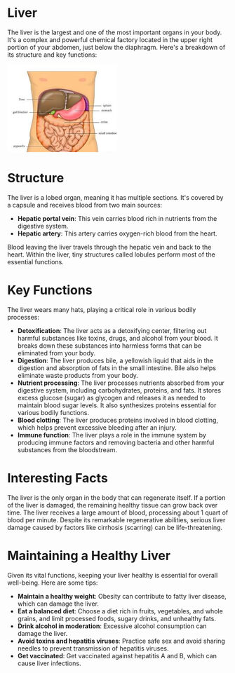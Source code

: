 # Liver

The liver is the largest and one of the most important organs in your body. It's a  complex and powerful  chemical factory located in the upper right portion of your abdomen, just below the diaphragm.  Here's a breakdown of its structure and key functions:

![liver >](images/liver.jpeg "liver")

# Structure

The liver is a lobed organ, meaning it has multiple sections. It's covered by a capsule and receives blood from two main sources:

- **Hepatic portal vein**: This vein carries blood rich in nutrients from the digestive system.
- **Hepatic artery**: This artery carries oxygen-rich blood from the heart.

Blood leaving the liver travels through the hepatic vein and back to the heart.  Within the liver,  tiny structures called lobules perform most of the essential functions.

# Key Functions

The liver wears many hats,  playing a critical role in various bodily processes:

- **Detoxification**: The liver acts as a detoxifying center, filtering out harmful substances like toxins, drugs, and alcohol from your blood. It breaks down these substances into harmless forms that can be eliminated from your body.
- **Digestion**: The liver produces bile, a yellowish liquid that aids in the digestion and absorption of fats in the small intestine. Bile also helps eliminate waste products from your body.
- **Nutrient processing**: The liver processes nutrients absorbed from your digestive system, including carbohydrates, proteins, and fats. It stores excess glucose (sugar) as glycogen and releases it as needed to maintain blood sugar levels. It also synthesizes proteins essential for various bodily functions.
- **Blood clotting**: The liver produces proteins involved in blood clotting, which helps prevent excessive bleeding after an injury.
- **Immune function**: The liver plays a role in the immune system by producing immune factors and removing bacteria and other harmful substances from the bloodstream.

# Interesting Facts

The liver is the only organ in the body that can regenerate itself. If a portion of the liver is damaged, the remaining healthy tissue can grow back over time.
The liver receives a large amount of blood, processing about 1 quart of blood per minute.
Despite its remarkable regenerative abilities, serious liver damage caused by factors like cirrhosis (scarring) can be life-threatening.

# Maintaining a Healthy Liver

Given its vital functions, keeping your liver healthy is essential for overall well-being. Here are some tips:

- **Maintain a healthy weight**: Obesity can contribute to fatty liver disease, which can damage the liver.
- **Eat a balanced diet**: Choose a diet rich in fruits, vegetables, and whole grains, and limit processed foods, sugary drinks, and unhealthy fats.
- **Drink alcohol in moderation**: Excessive alcohol consumption can damage the liver.
- **Avoid toxins and hepatitis viruses**: Practice safe sex and avoid sharing needles to prevent transmission of hepatitis viruses.
- **Get vaccinated**: Get vaccinated against hepatitis A and B, which can cause liver infections.